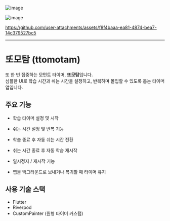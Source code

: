 ![image](https://github.com/user-attachments/assets/a55b4b13-e1e1-4f0c-8318-a5796b96bc28)

![image](https://github.com/user-attachments/assets/870f1e36-6325-41b1-80b7-cec42b937010)

https://github.com/user-attachments/assets/f8f4baaa-ea81-4874-bea7-14c379527bc5

---

# 또모탐 (ttomotam)

또 한 번 집중하는 모먼트 타이머, **또모탐**입니다.  
심플한 UI로 학습 시간과 쉬는 시간을 설정하고, 반복하며 몰입할 수 있도록 돕는 타이머 앱입니다.

## 주요 기능
- 학습 타이머 설정 및 시작
- 쉬는 시간 설정 및 반복 기능
- 학습 종료 후 자동 쉬는 시간 전환

- 쉬는 시간 종료 후 자동 학습 재시작
- 일시정지 / 재시작 기능
- 앱을 백그라운드로 보내거나 복귀할 때 타이머 유지

## 사용 기술 스택
- Flutter
- Riverpod
- CustomPainter (원형 타이머 커스텀)
